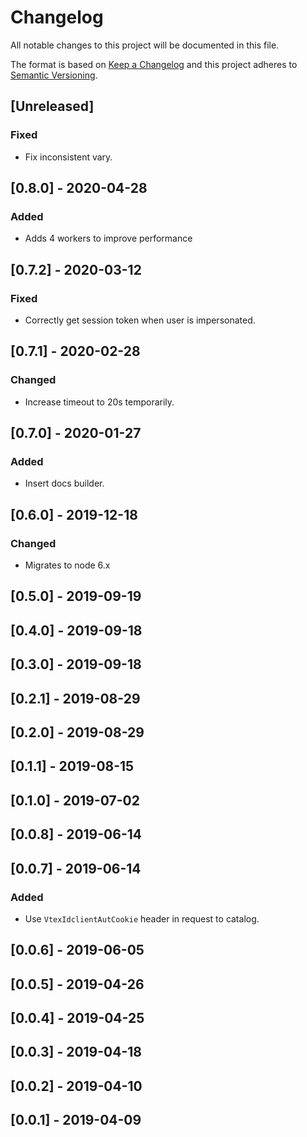 # Changelog

All notable changes to this project will be documented in this file.

The format is based on [Keep a Changelog](http://keepachangelog.com/en/1.0.0/)
and this project adheres to [Semantic Versioning](http://semver.org/spec/v2.0.0.html).

## [Unreleased]
### Fixed
- Fix inconsistent vary.

## [0.8.0] - 2020-04-28
### Added
- Adds 4 workers to improve performance

## [0.7.2] - 2020-03-12
### Fixed
- Correctly get session token when user is impersonated.

## [0.7.1] - 2020-02-28
### Changed
- Increase timeout to 20s temporarily.

## [0.7.0] - 2020-01-27
### Added
- Insert docs builder.

## [0.6.0] - 2019-12-18
### Changed
- Migrates to node 6.x

## [0.5.0] - 2019-09-19

## [0.4.0] - 2019-09-18

## [0.3.0] - 2019-09-18

## [0.2.1] - 2019-08-29

## [0.2.0] - 2019-08-29

## [0.1.1] - 2019-08-15

## [0.1.0] - 2019-07-02

## [0.0.8] - 2019-06-14

## [0.0.7] - 2019-06-14
### Added
- Use `VtexIdclientAutCookie` header in request to catalog.

## [0.0.6] - 2019-06-05

## [0.0.5] - 2019-04-26

## [0.0.4] - 2019-04-25

## [0.0.3] - 2019-04-18

## [0.0.2] - 2019-04-10

## [0.0.1] - 2019-04-09
